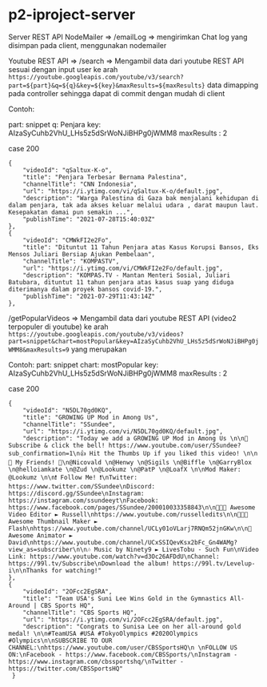 # p2-iproject-server

Server REST API
NodeMailer =>
/emailLog => mengirimkan Chat log yang disimpan pada client, menggunakan nodemailer

Youtube REST API =>
/search => Mengambil data dari youtube REST API sesuai dengan input user ke arah `https://youtube.googleapis.com/youtube/v3/search?part=${part}&q=${q}&key=${key}&maxResults=${maxResults}` data dimapping pada controller sehingga dapat di commit dengan mudah di client

Contoh:

part: snippet
q: Penjara
key: AIzaSyCuhb2VhU_LHs5z5dSrWoNJiBHPg0jWMM8
maxResults : 2

case 200

    {
        "videoId": "qSaltux-K-o",
        "title": "Penjara Terbesar Bernama Palestina",
        "channelTitle": "CNN Indonesia",
        "url": "https://i.ytimg.com/vi/qSaltux-K-o/default.jpg",
        "description": "Warga Palestina di Gaza bak menjalani kehidupan di dalam penjara, tak ada akses keluar melalui udara , darat maupun laut. Kesepakatan damai pun semakin ...",
        "publishTime": "2021-07-28T15:40:03Z"
    },
    {
        "videoId": "CMWkFI2e2Fo",
        "title": "Dituntut 11 Tahun Penjara atas Kasus Korupsi Bansos, Eks Mensos Juliari Bersiap Ajukan Pembelaan",
        "channelTitle": "KOMPASTV",
        "url": "https://i.ytimg.com/vi/CMWkFI2e2Fo/default.jpg",
        "description": "KOMPAS.TV - Mantan Menteri Sosial, Juliari Batubara, dituntut 11 tahun penjara atas kasus suap yang diduga diterimanya dalam proyek bansos covid-19.",
        "publishTime": "2021-07-29T11:43:14Z"
    },

/getPopularVideos => Mengambil data dari youtube REST API (video2 terpopuler di youtube) ke arah `https://youtube.googleapis.com/youtube/v3/videos?part=snippet&chart=mostPopular&key=AIzaSyCuhb2VhU_LHs5z5dSrWoNJiBHPg0jWMM8&maxResults=9` yang merupakan

Contoh:
part: snippet
chart: mostPopular
key: AIzaSyCuhb2VhU_LHs5z5dSrWoNJiBHPg0jWMM8
maxResults : 2

case 200

    {
        "videoId": "N5DL70gd0KQ",
        "title": "GROWING UP Mod in Among Us",
        "channelTitle": "SSundee",
        "url": "https://i.ytimg.com/vi/N5DL70gd0KQ/default.jpg",
        "description": "Today we add a GROWING UP Mod in Among Us \n\n🔔 Subscribe & click the bell! https://www.youtube.com/user/SSundee?sub_confirmation=1\n👍 Hit the Thumbs Up if you liked this video! \n\n🤖 My Friends! 🤖\n@Nicovald \n@Henwy \n@Sigils \n@Biffle \n@GarryBlox \n@helloiamkate \n@Zud \n@Lookumz \n@PatP \n@LoafX \n\nMod Maker: @Lookumz \n\n❗️ Follow Me! ❗️\nTwitter: https://www.twitter.com/SSundee\nDiscord: https://discord.gg/SSundee\nInstagram: https://instagram.com/ssundeeyt\nFacebook: https://www.facebook.com/pages/SSundee/200010033358843\n\n👨🏻‍🍳 Awesome Video Editor ► Russell\nhttps://www.youtube.com/russelledits\n\n👨🏼‍🎨 Awesome Thumbnail Maker ► Flash\nhttps://www.youtube.com/channel/UCLy01oVLarj7RNQm52jnGKw\n\n🎨 Awesome Animator ► David\nhttps://www.youtube.com/channel/UCxSSIQevKsx2bFc_Gn4WAMg?view_as=subscriber\n\n🎶 Music by Ninety9 ► LivesTobu - Such Fun\nVideo Link: https://www.youtube.com/watch?v=d3Oc26AFDdU\nChannel: https://99l.tv/Subscribe\nDownload the album! https://99l.tv/Levelup-i\n\nThanks for watching!"
    },
    {
        "videoId": "2OFcc2EgSRA",
        "title": "Team USA's Suni Lee Wins Gold in the Gymnastics All-Around | CBS Sports HQ",
        "channelTitle": "CBS Sports HQ",
        "url": "https://i.ytimg.com/vi/2OFcc2EgSRA/default.jpg",
        "description": "Congrats to Sunisa Lee on her all-around gold medal! \n\n#TeamUSA #USA #TokyoOlympics #2020Olympics #Olympics\n\nSUBSCRIBE TO OUR CHANNEL:\nhttps://www.youtube.com/user/CBSSportsHQ\n \nFOLLOW US ON:\nFacebook - https://www.facebook.com/CBSSports/\nInstagram - https://www.instagram.com/cbssportshq/\nTwitter - https://twitter.com/CBSSportsHQ"
     }

